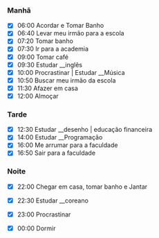 ### Manhã

- [x] 06:00 Acordar e Tomar Banho
- [x] 06:40 Levar meu irmão para a escola
- [x] 07:20 Tomar banho
- [x] 07:30 Ir para a academia
- [x] 09:00 Tomar café
- [x] 09:30 Estudar __inglês
- [x] 10:00 Procrastinar | Estudar __Música
- [x] 10:50 Buscar meu irmão da escola
- [x] 11:30 Afazer em casa
- [x] 12:00 Almoçar
### Tarde

- [x] 12:30 Estudar __desenho | educação financeira
- [x] 14:00 Estudar __Programação
- [x] 16:00 Me arrumar para a faculdade
- [x] 16:50 Sair para a faculdade
### Noite

- [x] 22:00 Chegar em casa, tomar banho e Jantar
- [x] 22:30 Estudar __coreano
- [x] 23:00 Procrastinar
- [x] 00:00 Dormir

